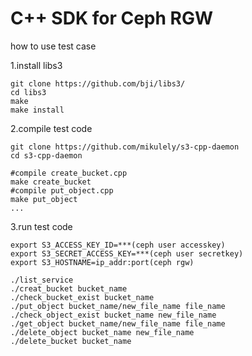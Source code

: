 # C++ SDK for Ceph RGW

how to use test case

1.install libs3
  
    git clone https://github.com/bji/libs3/
    cd libs3
    make
    make install

2.compile test code

    git clone https://github.com/mikulely/s3-cpp-daemon
    cd s3-cpp-daemon
  
    #compile create_bucket.cpp
    make create_bucket
    #compile put_object.cpp
    make put_object
    ...
    
3.run test code

    export S3_ACCESS_KEY_ID=***(ceph user accesskey)
    export S3_SECRET_ACCESS_KEY=***(ceph user secretkey)
    export S3_HOSTNAME=ip_addr:port(ceph rgw)
    
    ./list_service
    ./creat_bucket bucket_name
    ./check_bucket_exist bucket_name
    ./put_object bucket_name/new_file_name file_name
    ./check_object_exist bucket_name new_file_name
    ./get_object bucket_name/new_file_name file_name
    ./delete_object bucket_name new_file_name
    ./delete_bucket bucket_name
